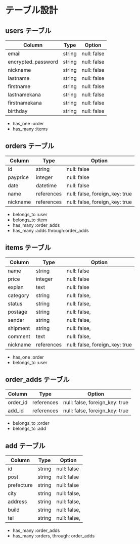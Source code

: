# テーブル設計

## users テーブル
|Column                    |Type                      |Option                                  |
|--------------------------|--------------------------|----------------------------------------|
|email                     |string                    |null: false                             |
|encrypted_password        |string                    |null: false                             |
|nickname                  |string                    |null: false                             |
|lastname                  |string                    |null: false                             |
|firstname                 |string                    |null: false                             |
|lastnamekana              |string                    |null: false                             |
|firstnamekana             |string                    |null: false                             |
|birthday                  |string                    |null: false                             |

- has_one :order
- has_many :items

## orders テーブル
|Column                    |Type                      |Option                                  |
|--------------------------|--------------------------|----------------------------------------|
|id                        |string                    |null: false                             |
|payprice                  |integer                   |null: false                             |
|date                      |datetime                  |null: false                             |
|name                      |references                |null: false, foreign_key: true          |
|nickname                  |references                |null: false, foreign_key: true          |

- belongs_to :user
- belongs_to :item
- has_many :order_adds
- has_many :adds through:order_adds


## items テーブル
|Column                    |Type                      |Option                                  |
|--------------------------|--------------------------|----------------------------------------|
|name                      |string                    |null: false                             |
|price                     |integer                   |null: false                             |
|explan                    |text                      |null: false                             |
|category                  |string                    |null: false,                            |
|status                    |string                    |null: false,                            |
|postage                   |string                    |null: false,                            |
|sender                    |string                    |null: false,                            |
|shipment                  |string                    |null: false,                            |
|comment                   |text                      |null: false,                            |
|nickname                  |references                |null: false, foreign_key: true          |


- has_one :order
- belongs_to :user


## order_adds テーブル
|Column                    |Type                      |Option                                  |
|--------------------------|--------------------------|----------------------------------------|
|order_id                  |references                |null: false, foreign_key: true          |
|add_id                    |references                |null: false, foreign_key: true          |


- belongs_to :order
- belongs_to :add


## add テーブル
|Column                    |Type                      |Option                                  |
|--------------------------|--------------------------|----------------------------------------|
|id                        |string                    |null: false                             |
|post                      |string                    |null: false                             |
|prefecture                |string                    |null: false                             |
|city                      |string                    |null: false,                            |
|address                   |string                    |null: false,                            |
|build                     |string                    |null: false,                            |
|tel                       |string                    |null: false,                            |

- has_many  :order_adds
- has_many :orders, through: order_adds